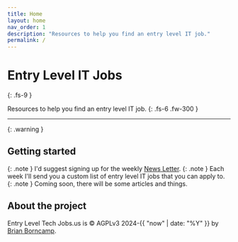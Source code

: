 ```yaml
---
title: Home
layout: home
nav_order: 1
description: "Resources to help you find an entry level IT job."
permalink: /
---
```


# Entry Level IT Jobs
{: .fs-9 }

Resources to help you find an entry level IT job.
{: .fs-6 .fw-300 }

---

{: .warning }


## Getting started
{: .note }
I'd suggest signing up for the weekly [News Letter](./newsletter/). 
{: .note }
Each week I'll send you a custom list of entry level IT jobs that you can apply to. 
{: .note }
Coming soon, there will be some articles and things.

## About the project

Entry Level Tech Jobs.us is &copy; AGPLv3 2024-{{ "now" | date: "%Y" }} by [Brian Borncamp](https://borncamp.github.io).

